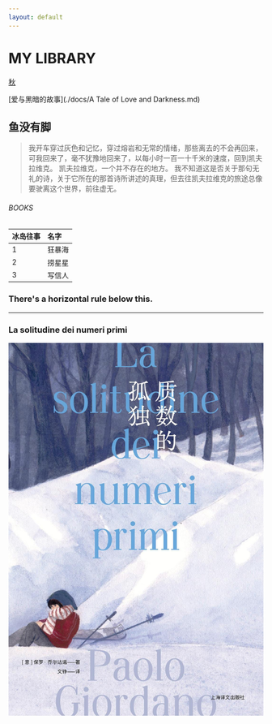 ```yaml
---
layout: default
---
```

# MY LIBRARY
[秋](./another-page.html)

[爱与黑暗的故事](./docs/A Tale of Love and Darkness.md)

## 鱼没有脚

> 我开车穿过灰色和记忆，穿过熔岩和无常的情绪，那些离去的不会再回来，可我回来了，毫不犹豫地回来了，以每小时一百一十千米的速度，回到凯夫拉维克。 
> 凯夫拉维克，一个并不存在的地方。 我不知道这是否关于那句无礼的诗，关于它所在的那首诗所讲述的真理，但去往凯夫拉维克的旅途总像要驶离这个世界，前往虚无。

###### BOOKS

| 冰岛往事  | 名字   |
|:---------|:-------|
| 1        |狂暴海  |
| 2        |捞星星  |
| 3        |写信人  |


### There's a horizontal rule below this.

* * *

### La solitudine dei numeri primi

![La solitudine dei numeri primi](s34038024.jpg)


